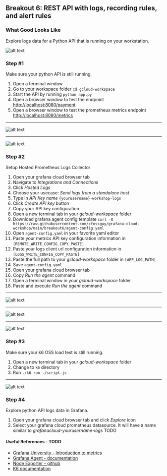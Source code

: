 ## Breakout 6: REST API with logs, recording rules, and alert rules 

### What Good Looks Like
Explore logs data for a Python API that is running on your workstation. 

![alt text](explore.jpg)

### Step #1
Make sure your python API is still running.

1. Open a terminal window
2. Go to your workspace folder `cd gcloud-workspace`
5. Start the API by running `python app.py`
6. Open a browser window to test the endpoint [http://localhost:8080/payment](http://localhost:8080]/payment)
7. Open a browser window to test the prometheus metrics endpoint [http://localhost:8080/metrics](http://localhost:8080]/metrics)

---
![alt text](python_api1.png) 

---
![alt text](python_api2.png) 

### Step #2

Setup Hosted Prometheus Logs Collector

1. Open your grafana cloud browser tab 
2. Navigate to *Integrations and Connections*
3. Click *Hosted Logs*
4. Choose your usecase: *Send logs from a standalone host* 
5. Type in *API Key name* `{yourusername}-workshop-logs`
6. Click *Create API key* button
7. Copy your API key configuration
8. Open a new terminal tab in your *gcloud-workspace* folder
9. Download grafana agent config template `curl -O https://raw.githubusercontent.com/cfossguy/grafana-cloud-workshop/main/breakout6/agent-config.yaml`
10. Open `agent-config.yaml` in your favorite yaml editor
11. Paste your metrics API key configuration information in `[REMOTE_WRITE_CONFIG_COPY_PASTE]`
12. Paste your logs client url configuration information in `[LOGS_WRITE_CONFIG_COPY_PASTE]`
13. Paste the full path to your *gcloud-workspace* folder in `[APP_LOG_PATH]`
14. Save `agent-config.yaml`
15. Open your grafana cloud browser tab
16. Copy *Run the agent* command
17. Open a terminal window in your *gcloud-workspace* folder
18. Paste and execute *Run the agent* command

---
![alt text](integrations1.png) 

---
![alt text](integrations2.png) 

---
![alt text](integrations3.png)


### Step #3 
Make sure your k6 OSS load test is still running.

1. Open a new terminal tab in your *gcloud-workspace* folder
2. Change to `k6` directory 
3. Run `./k6 run ./script.js`

---
![alt text](k6_1.png) 

### Step #4 
Explore python API logs data in Grafana.

1. Open your grafana cloud browser tab and click *Explore* icon
2. Select your grafana cloud prometheus datasource. It will have a name similar to *grafanacloud-yourusername-logs*
TODO


#### Useful References - TODO
* [Grafana University - Introduction to metrics](https://university.grafana.com/learn/course/external/view/elearning/13/module-introduction-to-metrics)
* [Grafana Agent - documentation](https://grafana.com/docs/agent/latest/)
* [Node Exporter - github](https://github.com/prometheus/node_exporter)
* [K6 documentation](https://k6.io/docs/)